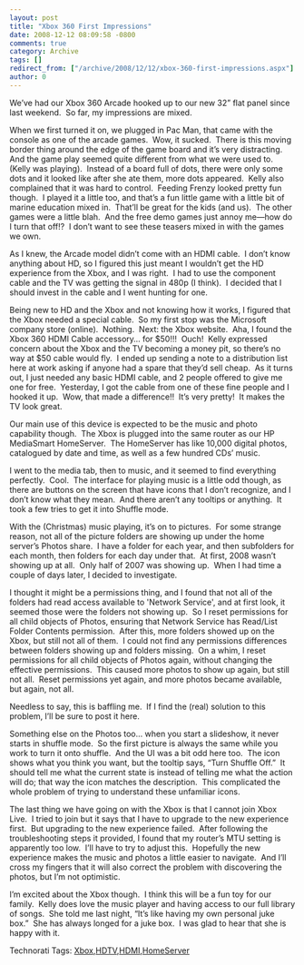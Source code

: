 ```yaml
---
layout: post
title: "Xbox 360 First Impressions"
date: 2008-12-12 08:09:58 -0800
comments: true
category: Archive
tags: []
redirect_from: ["/archive/2008/12/12/xbox-360-first-impressions.aspx"]
author: 0
---
```

<!-- more -->
<p>We’ve had our Xbox 360 Arcade hooked up to our new 32” flat panel since last weekend.  So far, my impressions are mixed.</p>  <p>When we first turned it on, we plugged in Pac Man, that came with the console as one of the arcade games.  Wow, it sucked.  There is this moving border thing around the edge of the game board and it’s very distracting.  And the game play seemed quite different from what we were used to.  (Kelly was playing).  Instead of a board full of dots, there were only some dots and it looked like after she ate them, more dots appeared.  Kelly also complained that it was hard to control.  Feeding Frenzy looked pretty fun though.  I played it a little too, and that’s a fun little game with a little bit of marine education mixed in.  That’ll be great for the kids (and us).  The other games were a little blah.  And the free demo games just annoy me—how do I turn that off!?  I don’t want to see these teasers mixed in with the games we own.</p>  <p>As I knew, the Arcade model didn’t come with an HDMI cable.  I don’t know anything about HD, so I figured this just meant I wouldn’t get the HD experience from the Xbox, and I was right.  I had to use the component cable and the TV was getting the signal in 480p (I think).  I decided that I should invest in the cable and I went hunting for one.</p>  <p>Being new to HD and the Xbox and not knowing how it works, I figured that the Xbox needed a special cable.  So my first stop was the Microsoft company store (online).  Nothing.  Next: the Xbox website.  Aha, I found the Xbox 360 HDMI Cable accessory… for $50!!!  Ouch!  Kelly expressed concern about the Xbox and the TV becoming a money pit, so there’s no way at $50 cable would fly.  I ended up sending a note to a distribution list here at work asking if anyone had a spare that they’d sell cheap.  As it turns out, I just needed any basic HDMI cable, and 2 people offered to give me one for free.  Yesterday, I got the cable from one of these fine people and I hooked it up.  Wow, that made a difference!!  It’s very pretty!  It makes the TV look great.</p>  <p>Our main use of this device is expected to be the music and photo capability though.  The Xbox is plugged into the same router as our HP MediaSmart HomeServer.  The HomeServer has like 10,000 digital photos, catalogued by date and time, as well as a few hundred CDs’ music.</p>  <p>I went to the media tab, then to music, and it seemed to find everything perfectly.  Cool.  The interface for playing music is a little odd though, as there are buttons on the screen that have icons that I don’t recognize, and I don’t know what they mean.  And there aren’t any tooltips or anything.  It took a few tries to get it into Shuffle mode.</p>  <p>With the (Christmas) music playing, it’s on to pictures.  For some strange reason, not all of the picture folders are showing up under the home server’s Photos share.  I have a folder for each year, and then subfolders for each month, then folders for each day under that.  At first, 2008 wasn’t showing up at all.  Only half of 2007 was showing up.  When I had time a couple of days later, I decided to investigate.</p>  <p>I thought it might be a permissions thing, and I found that not all of the folders had read access available to 'Network Service', and at first look, it seemed those were the folders not showing up.  So I reset permissions for all child objects of Photos, ensuring that Network Service has Read/List Folder Contents permission.  After this, more folders showed up on the Xbox, but still not all of them.  I could not find any permissions differences between folders showing up and folders missing.  On a whim, I reset permissions for all child objects of Photos again, without changing the effective permissions.  This caused more photos to show up again, but still not all.  Reset permissions yet again, and more photos became available, but again, not all.</p>  <p>Needless to say, this is baffling me.  If I find the (real) solution to this problem, I’ll be sure to post it here.</p>  <p>Something else on the Photos too… when you start a slideshow, it never starts in shuffle mode.  So the first picture is always the same while you work to turn it onto shuffle.  And the UI was a bit odd here too.  The icon shows what you think you want, but the tooltip says, “Turn Shuffle Off.”  It should tell me what the current state is instead of telling me what the action will do; that way the icon matches the description.  This complicated the whole problem of trying to understand these unfamiliar icons.</p>  <p>The last thing we have going on with the Xbox is that I cannot join Xbox Live.  I tried to join but it says that I have to upgrade to the new experience first.  But upgrading to the new experience failed.  After following the troubleshooting steps it provided, I found that my router’s MTU setting is apparently too low.  I’ll have to try to adjust this.  Hopefully the new experience makes the music and photos a little easier to navigate.  And I’ll cross my fingers that it will also correct the problem with discovering the photos, but I’m not optimistic.</p>  <p>I’m excited about the Xbox though.  I think this will be a fun toy for our family.  Kelly does love the music player and having access to our full library of songs.  She told me last night, “It’s like having my own personal juke box.”  She has always longed for a juke box.  I was glad to hear that she is happy with it.</p>  <div class="wlWriterEditableSmartContent" id="scid:0767317B-992E-4b12-91E0-4F059A8CECA8:c485b61a-436e-4ea3-beb4-6067495a680c" style="padding-right: 0px; display: inline; padding-left: 0px; float: none; padding-bottom: 0px; margin: 0px; padding-top: 0px">Technorati Tags: <a href="http://technorati.com/tags/Xbox" rel="tag">Xbox</a>,<a href="http://technorati.com/tags/HDTV" rel="tag">HDTV</a>,<a href="http://technorati.com/tags/HDMI" rel="tag">HDMI</a>,<a href="http://technorati.com/tags/HomeServer" rel="tag">HomeServer</a></div>

